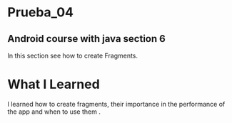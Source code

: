 # Prueba_04
## Android course with java section 6

In this section see how to create Fragments. 

# What I Learned

I learned how to create fragments, their importance in the performance of the app and when to use them .
